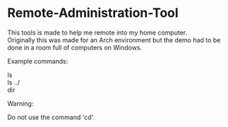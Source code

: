 # Remote-Administration-Tool
This tools is made to help me remote into my home computer. <br />
Originally this was made for an Arch environment but the demo had to be done in a room full of computers on Windows. <br />

Example commands:

ls<br />
ls ../ <br />
dir <br />

Warning:

Do not use the command 'cd'
